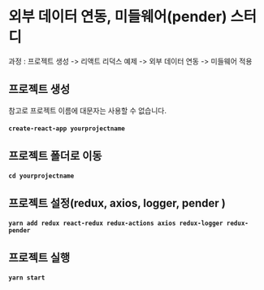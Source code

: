 # 외부 데이터 연동, 미들웨어(pender) 스터디 
과정 : 프로젝트 생성 -> 리액트 리덕스 예제 -> 외부 데이터 연동 -> 미들웨어 적용 

## 프로젝트 생성
참고로 프로젝트 이름에 대문자는 사용할 수 없습니다. 
#### `create-react-app yourprojectname` 

## 프로젝트 폴더로 이동 
#### `cd yourprojectname`

## 프로젝트 설정(redux, axios, logger, pender )
#### `yarn add redux react-redux redux-actions axios redux-logger redux-pender`

## 프로젝트 실행
#### `yarn start`
